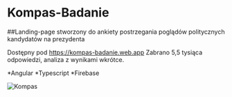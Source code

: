 # Kompas-Badanie

##Landing-page stworzony do ankiety postrzegania poglądów politycznych kandydatów na prezydenta

Dostępny pod https://kompas-badanie.web.app
Zabrano 5,5 tysiąca odpowiedzi, analiza z wynikami wkrótce.

*Angular
*Typescript
*Firebase

![Kompas](https://kompas-badanie.web.app/assets/kompas.png)

